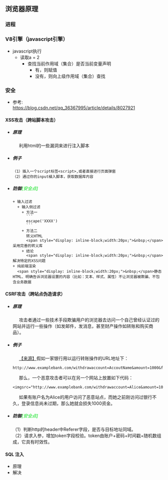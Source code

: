 <!-- toc -->
## 浏览器原理
### 进程
### V8引擎（javascript引擎）
  + javascript执行
    + 读取a = 2
      + 查找当前作用域（集合）是否当前变量声明
        + 有，则赋值
        + 没有，则向上级作用域（集合）查找  
         
### 安全
  + 参考:     
  https://blog.csdn.net/qq_36367995/article/details/8027921
#### XSS攻击（跨站脚本攻击）
+ ##### 原理   
  <span style="display: inline-block;width:20px;">&nbsp;</span>利用html的一些漏洞来进行注入脚本
+ ##### 例子   
  ```
  （1）插入一个script标签<script>,或者直接进行页面弹窗
  （2）通过你的input植入脚本，获取数据库内容
  ```
+ ##### 防御<b style="color:#52ea5f;">[安全点]</b>
      + 输入过滤
        + 输入侧过滤  
          + 方法一   
            ```
            escape('XXXX')
            ```
          + 方法二   
            转义HTML   
            <span style="display: inline-block;width:20px;">&nbsp;</span>采用完善的转义库  
          + 结论    
            <span style="display: inline-block;width:20px;">&nbsp;</span>解决特定的XSS问题
      + 纯前端渲染   
        <span style="display: inline-block;width:20px;">&nbsp;</span>静态HTML、明确告诉浏览器设置的内容（比如：文本、样式、属性）不让浏览器被欺骗、不包含业务数据

#### CSRF攻击（跨站点伪造请求）
  + ##### 原理      
    <span style="display: inline-block;width:20px;">&nbsp;</span>攻击者通过一些技术手段欺骗用户的浏览器去访问一个自己曾经认证过的网站并运行一些操作（如发邮件，发消息，甚至财产操作如转账和购买商品）。
  + ##### 例子   
    <span style="display: inline-block;width:20px;">&nbsp;</span>[【来源】](https://blog.csdn.net/ct_ts/article/details/89186077)假如一家银行用以运行转账操作的URL地址下： 
    ```
    http://www.examplebank.com/withdrawaccount=AccoutName&amount=1000&for=PayeeName    
    ```   
    <span style="display: inline-block;width:20px;">&nbsp;</span>那么，一个恶意攻击者可以在另一个网站上放置如下代码：
    ```
    <imgsrc="http://www.examplebank.com/withdrawaccount=Alice&amount=1000&for=Badman">
    ```
    <span style="display: inline-block;width:20px;">&nbsp;</span>如果有账户名为Alice的用户访问了恶意站点，而她之前刚访问过银行不久，登录信息尚未过期，那么她就会损失1000资金。
  + ##### 防御<b style="color:#52ea5f;">[安全点]</b>   
    （1）判断http的header中Referer字段，是否与目标地址同域。   
    （2）请求入参，增加token字段校验。token由账户+密码+时间戳+随机数组成，它具有时效性。 

#### SQL 注入
  + 原理
  + 解决 
<!-- endtoc -->